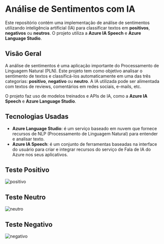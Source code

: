 # Análise de Sentimentos com IA

Este repositório contém uma implementação de análise de sentimentos utilizando inteligência artificial (IA) para classificar textos em **positivos**, **negativos** ou **neutros**. O projeto utiliza a **Azure IA Speech** e **Azure Language Studio**.


## Visão Geral

A análise de sentimentos é uma aplicação importante do Processamento de Linguagem Natural (PLN). Este projeto tem como objetivo analisar o sentimento de textos e classificá-los automaticamente em uma das três categorias: **positivo**, **negativo** ou **neutro**. A IA utilizada pode ser alimentada com textos de reviews, comentários em redes sociais, e-mails, etc.

O projeto faz uso de modelos treinados e APIs de IA, como a **Azure IA Speech** e **Azure Language Studio**.

## Tecnologias Usadas

- **Azure Language Studio**: é um serviço baseado em nuvem que fornece recursos de NLP (Processamento de Linguagem Natural) para entender e analisar texto.
- **Azure IA Speech**: é um conjunto de ferramentas baseadas na interface do usuário para criar e integrar recursos do serviço de Fala de IA do Azure nos seus aplicativos.


## Teste Positivo
![positivo](https://github.com/user-attachments/assets/b3c2fb61-cdaa-4c44-9c69-c4cad8e29393)


## Teste Neutro
![neutro](https://github.com/user-attachments/assets/dda64b69-8af3-4bcc-9255-e53381d80c34)


## Teste Negativo
![negativo](https://github.com/user-attachments/assets/bcc8ca09-1f65-4e66-96da-cb858ae13749)

  

